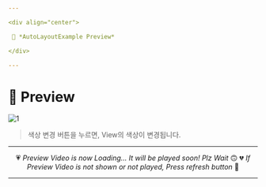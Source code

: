 ```yaml
---

<div align="center">

 💛 *AutoLayoutExample Preview*

</div>

---
```


# 📱 Preview
![1](https://user-images.githubusercontent.com/68846212/186441180-559e16c4-1b39-48ab-9acb-bbbc1bed4d71.gif)
> 색상 변경 버튼을 누르면, View의 색상이 변경됩니다.  

---

<div align="center">

💗 *Preview Video is now Loading... It will be played soon! Plz Wait* 🙃
💔 *If Preview Video is not shown or not played, Press refresh button* 🫥

</div>

---
